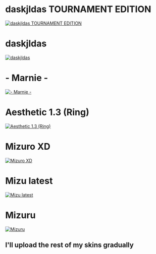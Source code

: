 # daskjldas TOURNAMENT EDITION
[![daskjldas TOURNAMENT EDITION](https://mizuwu.s-ul.eu/UTpuAX3q "daskjldas TOURNAMENT EDITION")](https://mizuwu.s-ul.eu/2Ha6kjkM)


# daskjldas
[![daskjldas](https://mizuwu.s-ul.eu/ouheKmHo "daskjldas")](https://mizuwu.s-ul.eu/ETHNMFo6)

# - Marnie -
[![- Marnie -](https://mizuwu.s-ul.eu/jCGgXD1o "- Marnie -")](https://mizuwu.s-ul.eu/LSNBgJGT)

# Aesthetic 1.3 (Ring)
[![Aesthetic 1.3 (Ring)](https://mizuwu.s-ul.eu/60p2h1nu "Aesthetic 1.3 (Ring)")](https://mizuwu.s-ul.eu/kvZpmJZq)

# Mizuro XD
[![Mizuro XD](https://mizuwu.s-ul.eu/nR31xba7 "Mizuro XD")](https://mizuwu.s-ul.eu/j7QcgNlr)

# Mizu latest
[![Mizu latest](https://mizuwu.s-ul.eu/SHqoJTeE "Mizu latest")](https://mizuwu.s-ul.eu/WETCfHK7)

# Mizuru
[![Mizuru](https://mizuwu.s-ul.eu/bjPNHmDX "Mizuru")](https://mizuwu.s-ul.eu/S6UWmnSe)

## I'll upload the rest of my skins gradually
